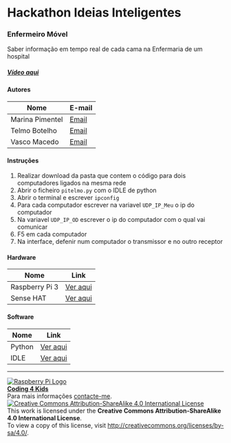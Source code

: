 # Hackathon Ideias Inteligentes

### Enfermeiro Móvel

   Saber informação em tempo real de cada cama na Enfermaria de um hospital
  
##### [Vídeo aqui](https://drive.google.com/open?id=0B_pUAOPBkih7OG9CeDF0bkNsenM)  
  
#### Autores  

|Nome  |E-mail  |  
|---|---|    
|Marina Pimentel  |[Email](mailto:temp@gmail.com)  |  
|Telmo Botelho  |[Email](mailto:temp@gmail.com)  |  
|Vasco Macedo  |[Email](mailto:temp@gmail.com)  |  

#### Instruções

1. Realizar download da pasta que contem o código para dois computadores ligados na mesma rede
2. Abrir o ficheiro `pitelmo.py` com o IDLE de python
3. Abrir o terminal e escrever `ipconfig`
4. Para cada computador escrever na variavel `UDP_IP_Meu` o ip do computador
5. Na variavel `UDP_IP_OD` escrever o ip do computador com o qual vai comunicar
6. F5 em cada computador
7. Na interface, defenir num computador o transmissor e no outro receptor

#### Hardware  

|Nome  |Link  |  
|---|---|    
|Raspberry Pi 3  |[Ver aqui](http://www.raspberrypi.org)  |  
|Sense HAT  |[Ver aqui](http://www.raspberrypi.org/products/sense-hat/)  |  

#### Software  

|Nome  |Link  |  
|---|---|    
|Python  |[Ver aqui](http://www.python.org)  |
|IDLE  |[Ver aqui](http://www.python.org)  |  


***  
[![Raspberry Pi Logo](https://upload.wikimedia.org/wikipedia/en/thumb/c/cb/Raspberry_Pi_Logo.svg/50px-Raspberry_Pi_Logo.svg.png)](http://raspberrypi.org)   
[**Coding 4 Kids**](http://coding4kids.github.io/coding4kids/)  
Para mais informações [contacte-me](mailto:nunofilipesantos@gmail.com).  
[![Creative Commons Attribution-ShareAlike 4.0 International License](https://licensebuttons.net/l/by-sa/4.0/88x31.png)](http://creativecommons.org/licenses/by-sa/4.0/)  
This work is licensed under the **Creative Commons Attribution-ShareAlike 4.0 International License**.  
To view a copy of this license, visit http://creativecommons.org/licenses/by-sa/4.0/.  

